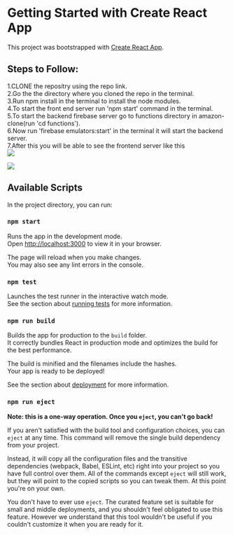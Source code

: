 # Getting Started with Create React App

This project was bootstrapped with [Create React App](https://github.com/facebook/create-react-app).

## Steps to Follow:

1.CLONE the repositry using the repo link.\
2.Go the the directory where you cloned the repo in the terminal.\
3.Run npm install in the terminal to install the node modules.\
4.To start the front end server run 'npm start' command in the terminal.\
5.To start the backend firebase server go to functions directory in amazon-clone(run 'cd functions').\
6.Now run 'firebase emulators:start' in the terminal it will start the backend server.\
7.After this you will be able to see the frontend server like this\
![](https://github.com/Naga-Aeturi/amazon-clone/blob/main/Amazon%20clone%20part%201%20-%20Made%20with%20Clipchamp.gif)

![](https://github.com/Naga-Aeturi/amazon-clone/blob/main/Amazon%20clone%20part%202%20-%20Made%20with%20Clipchamp.gif)

## Available Scripts

In the project directory, you can run:

### `npm start`

Runs the app in the development mode.\
Open [http://localhost:3000](http://localhost:3000) to view it in your browser.

The page will reload when you make changes.\
You may also see any lint errors in the console.

### `npm test`

Launches the test runner in the interactive watch mode.\
See the section about [running tests](https://facebook.github.io/create-react-app/docs/running-tests) for more information.

### `npm run build`

Builds the app for production to the `build` folder.\
It correctly bundles React in production mode and optimizes the build for the best performance.

The build is minified and the filenames include the hashes.\
Your app is ready to be deployed!

See the section about [deployment](https://facebook.github.io/create-react-app/docs/deployment) for more information.

### `npm run eject`

**Note: this is a one-way operation. Once you `eject`, you can't go back!**

If you aren't satisfied with the build tool and configuration choices, you can `eject` at any time. This command will remove the single build dependency from your project.

Instead, it will copy all the configuration files and the transitive dependencies (webpack, Babel, ESLint, etc) right into your project so you have full control over them. All of the commands except `eject` will still work, but they will point to the copied scripts so you can tweak them. At this point you're on your own.

You don't have to ever use `eject`. The curated feature set is suitable for small and middle deployments, and you shouldn't feel obligated to use this feature. However we understand that this tool wouldn't be useful if you couldn't customize it when you are ready for it.
